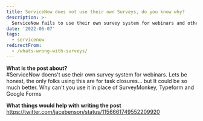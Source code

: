 ```yaml
---
title: ServiceNow does not use their own Surveys, do you know why?
description: >-
  ServiceNow fails to use their own survey system for webinars and other use cases. This post explores the reasons why and what could be improved.
date: '2022-06-07'
tags:
  - servicenow
redirectFrom:
  - /whats-wrong-with-surveys/
---
```


<!--StartFragment-->

**What is the post about?**\
#ServiceNow doens't use their own survey system for webinars. Lets be honest, the only folks using this are for task closures... but It could be so much better. Why can't you use it in place of SurveyMonkey, Typeform and Google Forms

**What things would help with writing the post**\
<https://twitter.com/jacebenson/status/1156661749552209920>

<!--EndFragment-->